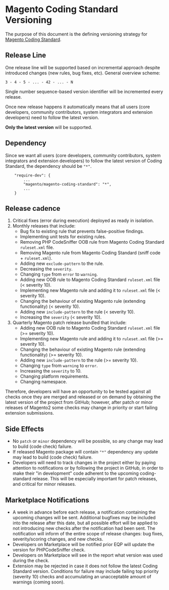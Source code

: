 # Magento Coding Standard Versioning
The purpose of this document is the defining versioning strategy for [Magento Coding Standard](https://github.com/magento/magento-coding-standard).

## Release Line
One release line will be supported based on incremental approach despite introduced changes (new rules, bug fixes, etc).
General overview scheme:

```
3 - 4 - 5 - ... - 42 - ... - N

```

Single number sequence-based version identifier will be incremented every release.

Once new release happens it automatically means that all users (core developers, community contributors, system integrators and extension developers) need to follow the latest version.

**Only the latest version** will be supported.

## Dependency
Since we want all users (core developers, community contributors, system integrators and extension developers) to follow the latest version of Coding Standard, the dependency should be `"*"`.
```
    "require-dev": {
        ...
        "magento/magento-coding-standard": "*",
        ...
    }
```
## Release cadence
1.	Critical fixes (error during execution) deployed as ready in isolation.
2.	Monthly releases that include:
    - Bug fix to existing rule that prevents false-positive findings.
    - Implementing unit tests for existing rules.
    - Removing PHP CodeSniffer OOB rule from Magento Coding Standard `ruleset.xml` file.
    - Removing Magento rule from Magento Coding Standard (sniff code + `ruleset.xml`).
    - Adding new `exclude-pattern` to the rule.
    - Decreasing the `severity`.
    - Changing `type` from `error` to `warning`.
    - Adding new OOB rule to Magento Coding Standard `ruleset.xml` file (< severity 10).
    - Implementing new Magento rule and adding it to `ruleset.xml` file (< severity 10).
    - Changing the behaviour of existing Magento rule (extending functionality) (< severity 10).
    - Adding new `include-pattern` to the rule (< severity 10).
    - Increasing the `severity` (< severity 10).
3.	Quarterly Magento patch release bundled that include:
    - Adding new OOB rule to Magento Coding Standard `ruleset.xml` file (>= severity 10).
    - Implementing new Magento rule and adding it to `ruleset.xml` file (>= severity 10).
    - Changing the behaviour of existing Magento rule (extending functionality) (>= severity 10).
    - Adding new `include-pattern` to the rule (>= severity 10).
    - Changing `type` from `warning` to `error`.
    - Increasing the `severity` to 10.
    - Changing platform requirements.
    - Changing namespace.

Therefore, developers will have an opportunity to be tested against all checks once they are merged and released or on demand by obtaining the latest version of the project from GitHub; however, after patch or minor releases of Magento2 some checks may change in priority or start failing extension submissions.

## Side Effects
- No `patch` or `minor` dependency will be possible, so any change may lead to build (code check) failure.
- If released Magento package will contain `"*"` dependency any update may lead to build (code check) failure.
- Developers will need to track changes in the project either by paying attention to notifications or by following the project in GitHub, in order to make their "in development" code adherent to the upcoming coding-standard release. This will be especially important for patch releases, and critical for minor releases.

## Marketplace Notifications
- A week in advance before each release, a notification containing the upcoming changes will be sent. Additional bugfixes may be included into the release after this date, but all possible effort will be applied to not introducing new checks after the notification had been sent. The notification will inform of the entire scope of release changes: bug fixes, severity/scoring changes, and new checks.
- Developers on Marketplace will be notified prior EQP will update the version for PHPCodeSniffer check.
- Developers on Marketplace will see in the report what version was used during the check.
- Extension may be rejected in case it does not follow the latest Coding Standard version. Conditions for failure may include failing top priority (severity 10) checks and accumulating an unacceptable amount of warnings (coming soon).
